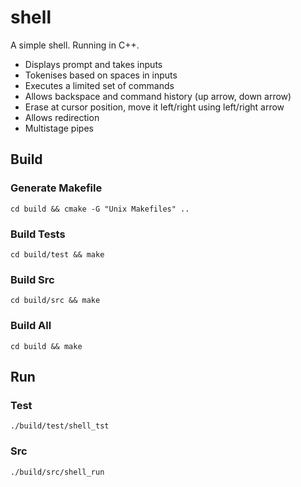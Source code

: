 # shell
A simple shell. Running in C++. 
- Displays prompt and takes inputs 
- Tokenises based on spaces in inputs 
- Executes a limited set of commands
- Allows backspace and command history (up arrow, down arrow)
- Erase at cursor position, move it left/right using left/right arrow
- Allows redirection
- Multistage pipes

## Build 
### Generate Makefile 
```
cd build && cmake -G "Unix Makefiles" ..
```

### Build Tests 
```
cd build/test && make
```

### Build Src
```
cd build/src && make
```

### Build All
```
cd build && make
```

## Run
### Test
```
./build/test/shell_tst
```

### Src 
```
./build/src/shell_run
```



  

